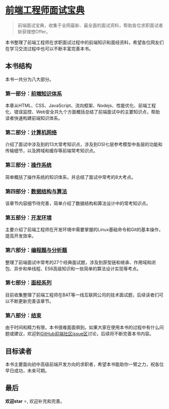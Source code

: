 # [前端工程师面试宝典](https://github.com/qulongjun/Front-End-Interview)

> 前端面试宝典，收集于全网最新、最全面的面试资料，帮助各位求职面试者斩获理想Offer。

本书整理了前端工程师在求职面试过程中的前端知识和面经资料，希望各位网友们在学习交流过程中也可以不断丰富完善本书。


## 本书结构
本书一共分为八大部分。
### 第一部分：[前端知识体系](https://fecommunity.github.io/front-end-interview/%E5%89%8D%E7%AB%AF%E7%9F%A5%E8%AF%86%E4%BD%93%E7%B3%BB/HTML%E7%9B%B8%E5%85%B3/1.HTML%E5%9F%BA%E7%A1%80%E5%BC%BA%E5%8C%96.html)
本章从HTML、CSS、JavaScript、流向框架、Nodejs、性能优化、前端工程化、错误监控、Web安全共九个方面概括总结了前端面试中的主要知识点，帮助读者快速构建前端知识体系。
### 第二部分：[计算机网络](https://fecommunity.github.io/front-end-interview/%E8%AE%A1%E7%AE%97%E6%9C%BA%E7%BD%91%E7%BB%9C/1.TCP.html)
介绍了面试中涉及到的13大常考知识点，涉及到OSI七层参考模型中各层的功能和传输细节，以及跨域和缓存等前端常考知识点。
### 第三部分：[操作系统](https://fecommunity.github.io/front-end-interview/%E6%93%8D%E4%BD%9C%E7%B3%BB%E7%BB%9F/1.%E5%9F%BA%E7%A1%80%E7%9F%A5%E8%AF%86.html)
简单概括了操作系统的知识体系，并总结了面试中常考的8大考点。
### 第四部分：[数据结构与算法](https://fecommunity.github.io/front-end-interview/%E6%95%B0%E6%8D%AE%E7%BB%93%E6%9E%84%E4%B8%8E%E7%AE%97%E6%B3%95/1.%E6%95%B0%E6%8D%AE%E7%BB%93%E6%9E%84.html)
该章节内容细节待完善，简单介绍了数据结构和算法设计中的常考知识点。
### 第五部分：[开发环境](https://fecommunity.github.io/front-end-interview/%E5%BC%80%E5%8F%91%E7%8E%AF%E5%A2%83/1.Git%E7%9B%B8%E5%85%B3.html)
主要介绍了前端工程师在开发环境中需要掌握的Linux基础命令和Git的基本操作，提高开发效率。
### 第六部分：[编程题与分析题](https://fecommunity.github.io/front-end-interview/%E7%BC%96%E7%A8%8B%E9%A2%98%E4%B8%8E%E5%88%86%E6%9E%90%E9%A2%98/1.%E7%BB%A7%E6%89%BF%E7%9A%84%E5%A4%9A%E7%A7%8D%E5%AE%9E%E7%8E%B0%E6%96%B9%E5%BC%8F.html)
整理了前端面试中常考的27个经典面试题，涉及到原型链和继承、作用域和闭包、异步和单线程、ES6高级知识和一些简单的算法设计实现等考点。
### 第七部分：[面经系列](https://fecommunity.github.io/front-end-interview/%E9%9D%A2%E7%BB%8F%E7%B3%BB%E5%88%97/0.%E9%9D%A2%E8%AF%95%E6%8A%80%E5%B7%A7.html)
目前收集整理了前端工程师在BAT等一线互联网公司的技术面试题，后续读者们可以不断更新完善该章节。
### 第八部分：[结束](https://fecommunity.github.io/front-end-interview/%E6%80%BB%E7%BB%93/1.%E5%89%8D%E7%AB%AF%E6%80%BB%E7%BB%93.html)
由于时间和精力有限，本书很难面面俱到。如果大家在使用本书的过程中有什么问题或建议，欢迎到[GitHub前端社区issue区](https://github.com/fecommunity/front-end-interview/issues "前端社区")讨论，后续将不断完善本书内容。

## 目标读者
本书主要面向初中高级前端开发方向的求职者，希望本书能助你一臂之力，祝各位早日成功，未来可期。  

## 最后
**欢迎star** :star:,  欢迎补充和完善。

